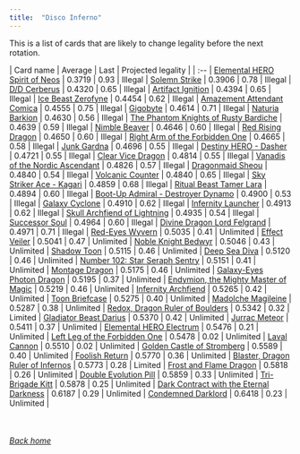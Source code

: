 ```yaml
---
title:  "Disco Inferno"
---
```


This is a list of cards that are likely to change legality before the next rotation.

| Card name | Average | Last | Projected legality |
| :-- |
[Elemental HERO Spirit of Neos](https://db.ygoprodeck.com/card/?search=Elemental%20HERO%20Spirit%20of%20Neos) | 0.3719 | 0.93 | Illegal |
[Solemn Strike](https://db.ygoprodeck.com/card/?search=Solemn%20Strike) | 0.3906 | 0.78 | Illegal |
[D/D Cerberus](https://db.ygoprodeck.com/card/?search=D/D%20Cerberus) | 0.4320 | 0.65 | Illegal |
[Artifact Ignition](https://db.ygoprodeck.com/card/?search=Artifact%20Ignition) | 0.4394 | 0.65 | Illegal |
[Ice Beast Zerofyne](https://db.ygoprodeck.com/card/?search=Ice%20Beast%20Zerofyne) | 0.4454 | 0.62 | Illegal |
[Amazement Attendant Comica](https://db.ygoprodeck.com/card/?search=Amazement%20Attendant%20Comica) | 0.4555 | 0.75 | Illegal |
[Gigobyte](https://db.ygoprodeck.com/card/?search=Gigobyte) | 0.4614 | 0.71 | Illegal |
[Naturia Barkion](https://db.ygoprodeck.com/card/?search=Naturia%20Barkion) | 0.4630 | 0.56 | Illegal |
[The Phantom Knights of Rusty Bardiche](https://db.ygoprodeck.com/card/?search=The%20Phantom%20Knights%20of%20Rusty%20Bardiche) | 0.4639 | 0.59 | Illegal |
[Nimble Beaver](https://db.ygoprodeck.com/card/?search=Nimble%20Beaver) | 0.4646 | 0.60 | Illegal |
[Red Rising Dragon](https://db.ygoprodeck.com/card/?search=Red%20Rising%20Dragon) | 0.4650 | 0.60 | Illegal |
[Right Arm of the Forbidden One](https://db.ygoprodeck.com/card/?search=Right%20Arm%20of%20the%20Forbidden%20One) | 0.4665 | 0.58 | Illegal |
[Junk Gardna](https://db.ygoprodeck.com/card/?search=Junk%20Gardna) | 0.4696 | 0.55 | Illegal |
[Destiny HERO - Dasher](https://db.ygoprodeck.com/card/?search=Destiny%20HERO%20-%20Dasher) | 0.4721 | 0.55 | Illegal |
[Clear Vice Dragon](https://db.ygoprodeck.com/card/?search=Clear%20Vice%20Dragon) | 0.4814 | 0.55 | Illegal |
[Vanadis of the Nordic Ascendant](https://db.ygoprodeck.com/card/?search=Vanadis%20of%20the%20Nordic%20Ascendant) | 0.4826 | 0.57 | Illegal |
[Dragonmaid Sheou](https://db.ygoprodeck.com/card/?search=Dragonmaid%20Sheou) | 0.4840 | 0.54 | Illegal |
[Volcanic Counter](https://db.ygoprodeck.com/card/?search=Volcanic%20Counter) | 0.4840 | 0.65 | Illegal |
[Sky Striker Ace - Kagari](https://db.ygoprodeck.com/card/?search=Sky%20Striker%20Ace%20-%20Kagari) | 0.4859 | 0.68 | Illegal |
[Ritual Beast Tamer Lara](https://db.ygoprodeck.com/card/?search=Ritual%20Beast%20Tamer%20Lara) | 0.4894 | 0.60 | Illegal |
[Boot-Up Admiral - Destroyer Dynamo](https://db.ygoprodeck.com/card/?search=Boot-Up%20Admiral%20-%20Destroyer%20Dynamo) | 0.4900 | 0.53 | Illegal |
[Galaxy Cyclone](https://db.ygoprodeck.com/card/?search=Galaxy%20Cyclone) | 0.4910 | 0.62 | Illegal |
[Infernity Launcher](https://db.ygoprodeck.com/card/?search=Infernity%20Launcher) | 0.4913 | 0.62 | Illegal |
[Skull Archfiend of Lightning](https://db.ygoprodeck.com/card/?search=Skull%20Archfiend%20of%20Lightning) | 0.4935 | 0.54 | Illegal |
[Successor Soul](https://db.ygoprodeck.com/card/?search=Successor%20Soul) | 0.4964 | 0.60 | Illegal |
[Divine Dragon Lord Felgrand](https://db.ygoprodeck.com/card/?search=Divine%20Dragon%20Lord%20Felgrand) | 0.4971 | 0.71 | Illegal |
[Red-Eyes Wyvern](https://db.ygoprodeck.com/card/?search=Red-Eyes%20Wyvern) | 0.5035 | 0.41 | Unlimited |
[Effect Veiler](https://db.ygoprodeck.com/card/?search=Effect%20Veiler) | 0.5041 | 0.47 | Unlimited |
[Noble Knight Bedwyr](https://db.ygoprodeck.com/card/?search=Noble%20Knight%20Bedwyr) | 0.5046 | 0.43 | Unlimited |
[Shadow Toon](https://db.ygoprodeck.com/card/?search=Shadow%20Toon) | 0.5115 | 0.46 | Unlimited |
[Deep Sea Diva](https://db.ygoprodeck.com/card/?search=Deep%20Sea%20Diva) | 0.5120 | 0.46 | Unlimited |
[Number 102: Star Seraph Sentry](https://db.ygoprodeck.com/card/?search=Number%20102:%20Star%20Seraph%20Sentry) | 0.5151 | 0.41 | Unlimited |
[Montage Dragon](https://db.ygoprodeck.com/card/?search=Montage%20Dragon) | 0.5175 | 0.46 | Unlimited |
[Galaxy-Eyes Photon Dragon](https://db.ygoprodeck.com/card/?search=Galaxy-Eyes%20Photon%20Dragon) | 0.5195 | 0.37 | Unlimited |
[Endymion, the Mighty Master of Magic](https://db.ygoprodeck.com/card/?search=Endymion,%20the%20Mighty%20Master%20of%20Magic) | 0.5219 | 0.46 | Unlimited |
[Infernity Archfiend](https://db.ygoprodeck.com/card/?search=Infernity%20Archfiend) | 0.5265 | 0.42 | Unlimited |
[Toon Briefcase](https://db.ygoprodeck.com/card/?search=Toon%20Briefcase) | 0.5275 | 0.40 | Unlimited |
[Madolche Magileine](https://db.ygoprodeck.com/card/?search=Madolche%20Magileine) | 0.5287 | 0.38 | Unlimited |
[Redox, Dragon Ruler of Boulders](https://db.ygoprodeck.com/card/?search=Redox,%20Dragon%20Ruler%20of%20Boulders) | 0.5342 | 0.32 | Limited |
[Gladiator Beast Darius](https://db.ygoprodeck.com/card/?search=Gladiator%20Beast%20Darius) | 0.5370 | 0.42 | Unlimited |
[Jurrac Meteor](https://db.ygoprodeck.com/card/?search=Jurrac%20Meteor) | 0.5411 | 0.37 | Unlimited |
[Elemental HERO Electrum](https://db.ygoprodeck.com/card/?search=Elemental%20HERO%20Electrum) | 0.5476 | 0.21 | Unlimited |
[Left Leg of the Forbidden One](https://db.ygoprodeck.com/card/?search=Left%20Leg%20of%20the%20Forbidden%20One) | 0.5478 | 0.02 | Unlimited |
[Laval Cannon](https://db.ygoprodeck.com/card/?search=Laval%20Cannon) | 0.5510 | 0.02 | Unlimited |
[Golden Castle of Stromberg](https://db.ygoprodeck.com/card/?search=Golden%20Castle%20of%20Stromberg) | 0.5589 | 0.40 | Unlimited |
[Foolish Return](https://db.ygoprodeck.com/card/?search=Foolish%20Return) | 0.5770 | 0.36 | Unlimited |
[Blaster, Dragon Ruler of Infernos](https://db.ygoprodeck.com/card/?search=Blaster,%20Dragon%20Ruler%20of%20Infernos) | 0.5773 | 0.28 | Limited |
[Frost and Flame Dragon](https://db.ygoprodeck.com/card/?search=Frost%20and%20Flame%20Dragon) | 0.5818 | 0.26 | Unlimited |
[Double Evolution Pill](https://db.ygoprodeck.com/card/?search=Double%20Evolution%20Pill) | 0.5859 | 0.33 | Unlimited |
[Tri-Brigade Kitt](https://db.ygoprodeck.com/card/?search=Tri-Brigade%20Kitt) | 0.5878 | 0.25 | Unlimited |
[Dark Contract with the Eternal Darkness](https://db.ygoprodeck.com/card/?search=Dark%20Contract%20with%20the%20Eternal%20Darkness) | 0.6187 | 0.29 | Unlimited |
[Condemned Darklord](https://db.ygoprodeck.com/card/?search=Condemned%20Darklord) | 0.6418 | 0.23 | Unlimited |

<br>

###### [Back home](index)